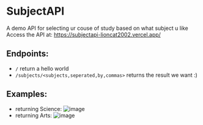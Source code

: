 # SubjectAPI
 A demo API for selecting ur couse of study based on what subject u like
Access the API at: https://subjectapi-lioncat2002.vercel.app/

## Endpoints:
- `/` return a hello world
- `/subjects/<subjects,seperated,by,commas>` returns the result we want :)

## Examples:
- returning Science:
![image](https://user-images.githubusercontent.com/74904820/153052985-61202426-0957-4929-b802-7bf9c87a5cc9.png)
- returning Arts:
![image](https://user-images.githubusercontent.com/74904820/153053156-c8c569e5-f3b4-4628-811a-4773184063e1.png)
